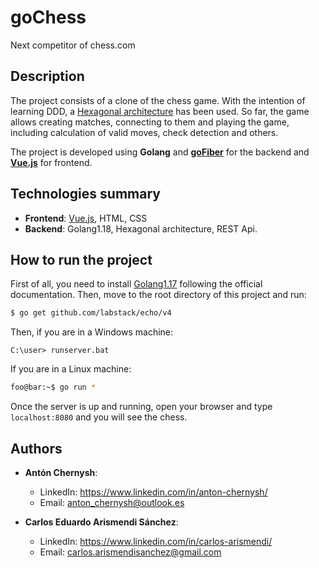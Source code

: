 # goChess
Next competitor of chess.com

## Description
The project consists of a clone of the chess game. With the intention of learning DDD, a [Hexagonal architecture](https://en.wikipedia.org/wiki/Hexagonal_architecture_(software)) has been used. So far, the game allows creating matches, connecting to them and playing the game, including calculation of valid moves, check detection and others.

The project is developed using **Golang** and **[goFiber](https://gofiber.io/)** for the backend and **[Vue.js](https://vuejs.org/)** for frontend.

## Technologies summary
- **Frontend**: [Vue.js](https://vuejs.org/), HTML, CSS
- **Backend**: Golang1.18, Hexagonal architecture, REST Api.

<!-- HOW TO RUN -->
## How to run the project
First of all, you need to install <a href="https://golang.org/">Golang1.17</a> following the official documentation. Then, move to the root directory of this project and run:  
```bash
$ go get github.com/labstack/echo/v4
```
Then, if you are in a Windows machine:
```shell
C:\user> runserver.bat
```
If you are in a Linux machine:
```bash
foo@bar:~$ go run *
```
Once the server is up and running, open your browser and type ```localhost:8080``` and you will see the chess.

<!-- AUTHORS -->
## Authors
<ul>
  <li>
    <p>
      <b>Antón Chernysh</b>:
        <ul>
          <li>
            LinkedIn: <a href="https://www.linkedin.com/in/anton-chernysh/">https://www.linkedin.com/in/anton-chernysh/</a>
          </li>
          <li>
            Email: <a href="mailto:anton_chernysh@outlook.es">anton_chernysh@outlook.es</a>
          </li>
        </ul>
    </p>
  </li>
    <li>
    <p>
      <b>Carlos Eduardo Arismendi Sánchez</b>:
        <ul>
          <li>
            LinkedIn: <a href="https://www.linkedin.com/in/carlos-arismendi/">https://www.linkedin.com/in/carlos-arismendi/</a>
          </li>
          <li>
            Email: <a href="mailto:carlos.arismendisanchez@gmail.com">carlos.arismendisanchez@gmail.com</a>
          </li>
        </ul>
    </p>
  </li>
</ul>

